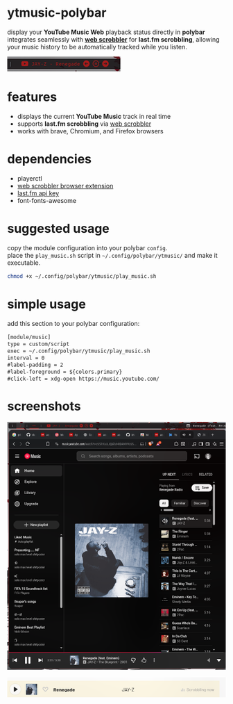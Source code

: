 # ytmusic-polybar

display your **YouTube Music Web** playback status directly in **polybar**  
integrates seamlessly with **[web scrobbler](https://webscrobbler.com/)** for **last.fm scrobbling**, allowing your music history to be automatically tracked while you listen.

![polybar](../screenshots/polybar.png)

# features

-  displays the current **YouTube Music** track in real time
-  supports **last.fm scrobbling** via [web scrobbler](https://webscrobbler.com/)
-  works with brave, Chromium, and Firefox browsers

# dependencies

- playerctl
- [web scrobbler browser extension](https://webscrobbler.com/)
- [last.fm api key](https://www.last.fm/api/account/create)
- font-fonts-awesome

# suggested usage

copy the module configuration into your polybar `config`.  
place the `play_music.sh` script in `~/.config/polybar/ytmusic/` and make it executable.

```bash
chmod +x ~/.config/polybar/ytmusic/play_music.sh
```

# simple usage

add this section to your polybar configuration:

```
[module/music]
type = custom/script
exec = ~/.config/polybar/ytmusic/play_music.sh
interval = 0
#label-padding = 2
#label-foreground = ${colors.primary}
#click-left = xdg-open https://music.youtube.com/
```
# screenshots
![yt music](../screenshots/ytmusic-web.png)


![last.fm](../screenshots/last.fm.png)